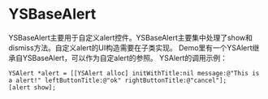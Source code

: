 # YSBaseAlert
YSBaseAlert主要用于自定义alert控件。YSBaseAlert主要集中处理了show和dismiss方法。自定义alert的UI构造需要在子类实现。
Demo里有一个YSAlert继承自YSBaseAlert，可以作为自定alert的参照。
YSAlert的调用示例：
```
YSAlert *alert = [[YSAlert alloc] initWithTitle:nil message:@"This is a alert!" leftButtonTitle:@"ok" rightButtonTitle:@"cancel"];
[alert show];
```

